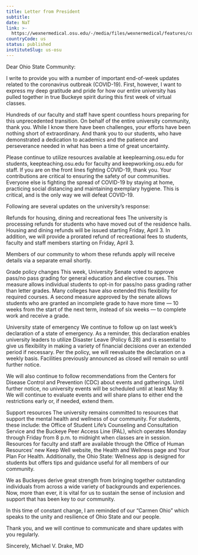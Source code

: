 ```yaml
---
title: Letter from President
subtitle: 
date: NaT
link: >-
  https://wexnermedical.osu.edu/-/media/files/wexnermedical/features/corona-virus-university-updates/mvd-32720.pdf?la=en&hash=3A8BFD7E5D497A8A2DA2D8B90E0A9E64A8B76AF9
countryCode: us
status: published
instituteSlug: us-osu
---
```

Dear Ohio State Community: 

I write to provide you with a number of important end-of-week updates related to the coronavirus outbreak (COVID-19). First, however, I want to express my deep gratitude and pride for how our entire university has pulled together in true Buckeye spirit during this first week of virtual classes. 

Hundreds of our faculty and staff have spent countless hours preparing for this unprecedented transition. On behalf of the entire university community, thank you. While I know there have been challenges, your efforts have been nothing short of extraordinary. And thank you to our students, who have demonstrated a dedication to academics and the patience and perseverance needed in what has been a time of great uncertainty. 

Please continue to utilize resources available at keeplearning.osu.edu for students, keepteaching.osu.edu for faculty and keepworking.osu.edu for staff. If you are on the front lines fighting COVID-19, thank you. Your contributions are critical to ensuring the safety of our communities. Everyone else is fighting the spread of COVID-19 by staying at home, practicing social distancing and maintaining exemplary hygiene. This is critical, and is the only way we will defeat COVID-19. 

Following are several updates on the university’s response: 

Refunds for housing, dining and recreational fees 
The university is processing refunds for students who have moved out of the residence halls. Housing and dining refunds will be issued starting Friday, April 3. In addition, we will provide a prorated refund of recreational fees to students, faculty and staff members starting on Friday, April 3. 

Members of our community to whom these refunds apply will receive details via a separate email shortly. 

Grade policy changes 
This week, University Senate voted to approve pass/no pass grading for general education and elective courses. This measure allows individual students to opt-in for pass/no pass grading rather than letter grades. Many colleges have also extended this flexibility for required courses. A second measure approved by the senate allows students who are granted an incomplete grade to have more time — 10 weeks from the start of the next term, instead of six weeks — to complete work and receive a grade.

University state of emergency 
We continue to follow up on last week’s declaration of a state of emergency. As a reminder, this declaration enables university leaders to utilize Disaster Leave (Policy 6.28) and is essential to give us flexibility in making a variety of financial decisions over an extended period if necessary. Per the policy, we will reevaluate the declaration on a weekly basis. Facilities previously announced as closed will remain so until further notice. 

We will also continue to follow recommendations from the Centers for Disease Control and Prevention (CDC) about events and gatherings. Until further notice, no university events will be scheduled until at least May 9. We will continue to evaluate events and will share plans to either end the restrictions early or, if needed, extend them. 

Support resources 
The university remains committed to resources that support the mental health and wellness of our community. For students, these include: the Office of Student Life’s Counseling and Consultation Service and the Buckeye Peer Access Line (PAL), which operates Monday through Friday from 8 p.m. to midnight when classes are in session. Resources for faculty and staff are available through the Office of Human Resources’ new Keep Well website, the Health and Wellness page and Your Plan For Health. Additionally, the Ohio State: Wellness app is designed for students but offers tips and guidance useful for all members of our community.  

We as Buckeyes derive great strength from bringing together outstanding individuals from across a wide variety of backgrounds and experiences. Now, more than ever, it is vital for us to sustain the sense of inclusion and support that has been key to our community. 

In this time of constant change, I am reminded of our “Carmen Ohio” which speaks to the unity and resilience of Ohio State and our people. 

Thank you, and we will continue to communicate and share updates with you regularly. 

Sincerely, 
Michael V. Drake, MD 
